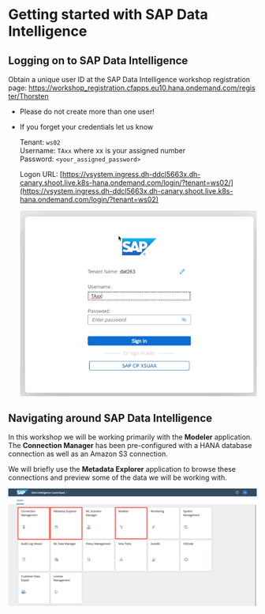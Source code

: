 # Getting started with SAP Data Intelligence

## Logging on to SAP Data Intelligence

Obtain a unique user ID at the SAP Data Intelligence workshop registration page: https://workshop_registration.cfapps.eu10.hana.ondemand.com/register/Thorsten​

* Please do not create more than one user!
* If you forget your credentials let us know


  Tenant: `ws02`<br>
  Username: `TAxx` where xx is your assigned number<br>
  Password: `<your_assigned_password>`<br>

  Logon URL: [https://vsystem.ingress.dh-ddcl5663x.dh-canary.shoot.live.k8s-hana.ondemand.com/login/?tenant=ws02/](https://vsystem.ingress.dh-ddcl5663x.dh-canary.shoot.live.k8s-hana.ondemand.com/login/?tenant=ws02)

  ![](./images/login.png)


## Navigating around SAP Data Intelligence

In this workshop we will be working primarily with the **Modeler** application. The **Connection Manager** has been pre-configured with a HANA database connection as well as an Amazon S3 connection.

We will briefly use the **Metadata Explorer** application to browse these connections and preview some of the data we will be working with.

  ![](./images/launchpad.png)
